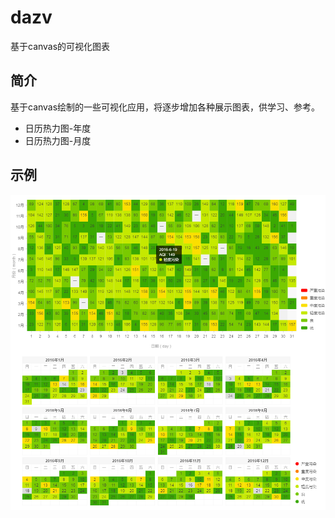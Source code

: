# dazv
基于canvas的可视化图表

## 简介

基于canvas绘制的一些可视化应用，将逐步增加各种展示图表，供学习、参考。

* 日历热力图-年度
* 日历热力图-月度

## 示例
<a href="https://github.com/chengquan223">
    <img style="vertical-align: top;" src="./asset/canvas-calendar-year.png?raw=true" alt="logo">
</a>
<a href="https://github.com/chengquan223">
    <img style="vertical-align: top;" src="./asset/canvas-calendar-month.png?raw=true" alt="logo">
</a>